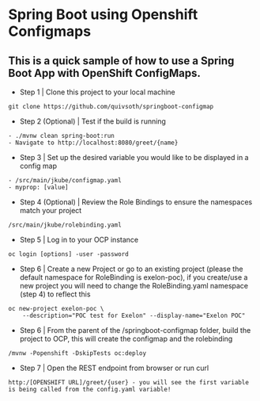# Spring Boot using Openshift Configmaps

## This is a quick sample of how to use a Spring Boot App with OpenShift ConfigMaps.

- Step 1 | Clone this project to your local machine
```
git clone https://github.com/quivsoth/springboot-configmap
```


- Step 2 (Optional) | Test if the build is running
```
- ./mvnw clean spring-boot:run
- Navigate to http://localhost:8080/greet/{name}
```


- Step 3 | Set up the desired variable you would like to be displayed in a config map
```
- /src/main/jkube/configmap.yaml
- myprop: [value]
```


- Step 4 (Optional) | Review the Role Bindings to ensure the namespaces match your project
```
/src/main/jkube/rolebinding.yaml
```


- Step 5 | Log in to your OCP instance
```
oc login [options] -user -password
```


- Step 6 | Create a new Project or go to an existing project (please the default namespace for RoleBinding is exelon-poc), if you create/use a new project you will need to change the RoleBinding.yaml namespace (step 4) to reflect this
```
oc new-project exelon-poc \
    --description="POC test for Exelon" --display-name="Exelon POC"
```


- Step 6 | From the parent of the /springboot-configmap folder, build the project to OCP, this will create the configmap and the rolebinding
```
/mvnw -Popenshift -DskipTests oc:deploy
```


- Step 7 | Open the REST endpoint from browser or run curl
```
http:/[OPENSHIFT URL]/greet/{user} - you will see the first variable is being called from the config.yaml variable!
```
